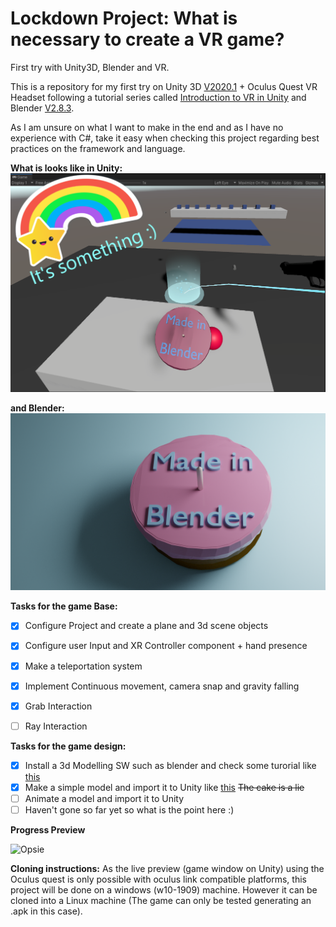 # Lockdown Project: What is necessary to create a VR game?
First try with Unity3D, Blender and VR.

This is a repository for my first try on Unity 3D [V2020.1](https://store.unity.com/#plans-individual) + Oculus Quest VR Headset following a tutorial series called [Introduction to VR in Unity](https://www.youtube.com/watch?v=gGYtahQjmWQ&t=3s) and Blender [V2.8.3](https://www.blender.org/download/Blender2.83/blender-2.83.5-windows64.msi/).
 
 As I am unsure on what I want to make in the end and as I have no experience with C#, take it easy when checking this project regarding best practices on the framework and language.

**What is looks like in Unity:**
![Opsie](img/gamewindow.PNG?raw=true "Well....")

**and Blender:**
![Opsie](img/blendercake.png?raw=true "Well....")

**Tasks for the game Base:**
- [x] Configure Project and create a plane and 3d scene objects
- [x] Configure user Input and XR Controller component + hand presence
- [x] Make a teleportation system
- [x] Implement Continuous movement, camera snap and gravity falling
- [x] Grab Interaction
- [ ] Ray Interaction


**Tasks for the game design:** 
- [X] Install a 3d Modelling SW such as blender and check some turorial like [this](https://www.youtube.com/watch?v=CIB5BrLgk68)
- [X] Make a simple model and import it to Unity like [this](https://www.youtube.com/watch?v=X8hHSBYGiJs) ~~The cake is a lie~~
- [ ] Animate a model and import it to Unity
- [ ] Haven't gone so far yet so what is the point here :)

**Progress Preview**

![Opsie](img/gameplay.gif?raw=true "Something works")

**Cloning instructions:**
As the live preview (game window on Unity) using the Oculus quest is only possible with oculus link compatible platforms, this project will be done on a windows (w10-1909) machine. However it can be cloned into a Linux machine (The game can only be tested generating an .apk in this case).
